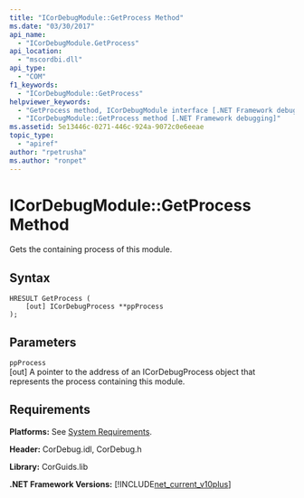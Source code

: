 ```yaml
---
title: "ICorDebugModule::GetProcess Method"
ms.date: "03/30/2017"
api_name: 
  - "ICorDebugModule.GetProcess"
api_location: 
  - "mscordbi.dll"
api_type: 
  - "COM"
f1_keywords: 
  - "ICorDebugModule::GetProcess"
helpviewer_keywords: 
  - "GetProcess method, ICorDebugModule interface [.NET Framework debugging]"
  - "ICorDebugModule::GetProcess method [.NET Framework debugging]"
ms.assetid: 5e13446c-0271-446c-924a-9072c0e6eeae
topic_type: 
  - "apiref"
author: "rpetrusha"
ms.author: "ronpet"
---
```

# ICorDebugModule::GetProcess Method
Gets the containing process of this module.  
  
## Syntax  
  
```  
HRESULT GetProcess (  
    [out] ICorDebugProcess **ppProcess  
);  
```  
  
## Parameters  
 `ppProcess`  
 [out] A pointer to the address of an ICorDebugProcess object that represents the process containing this module.  
  
## Requirements  
 **Platforms:** See [System Requirements](../../../../docs/framework/get-started/system-requirements.md).  
  
 **Header:** CorDebug.idl, CorDebug.h  
  
 **Library:** CorGuids.lib  
  
 **.NET Framework Versions:** [!INCLUDE[net_current_v10plus](../../../../includes/net-current-v10plus-md.md)]
